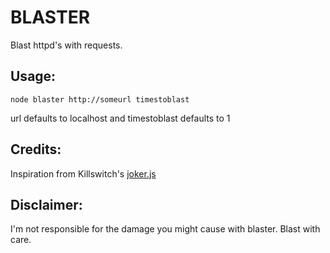 BLASTER
=======

Blast httpd's with requests.

Usage:
------
`node blaster http://someurl timestoblast`

url defaults to localhost and timestoblast defaults to 1

Credits:
--------
Inspiration from Killswitch's [joker.js](https://github.com/killswitch/joker.js)

Disclaimer:
-----------
I'm not responsible for the damage you might cause with blaster.
Blast with care.
